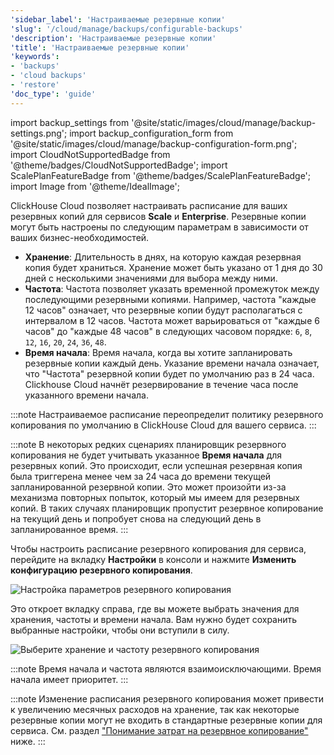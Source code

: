 ```yaml
---
'sidebar_label': 'Настраиваемые резервные копии'
'slug': '/cloud/manage/backups/configurable-backups'
'description': 'Настраиваемые резервные копии'
'title': 'Настраиваемые резервные копии'
'keywords':
- 'backups'
- 'cloud backups'
- 'restore'
'doc_type': 'guide'
---
```


import backup_settings from '@site/static/images/cloud/manage/backup-settings.png';
import backup_configuration_form from '@site/static/images/cloud/manage/backup-configuration-form.png';
import CloudNotSupportedBadge from '@theme/badges/CloudNotSupportedBadge';
import ScalePlanFeatureBadge from '@theme/badges/ScalePlanFeatureBadge';
import Image from '@theme/IdealImage';

<ScalePlanFeatureBadge feature="Настраиваемые резервные копии" linking_verb_are="True"/>

ClickHouse Cloud позволяет настраивать расписание для ваших резервных копий для сервисов **Scale** и **Enterprise**. Резервные копии могут быть настроены по следующим параметрам в зависимости от ваших бизнес-необходимостей.

- **Хранение**: Длительность в днях, на которую каждая резервная копия будет храниться. Хранение может быть указано от 1 дня до 30 дней с несколькими значениями для выбора между ними.
- **Частота**: Частота позволяет указать временной промежуток между последующими резервными копиями. Например, частота "каждые 12 часов" означает, что резервные копии будут располагаться с интервалом в 12 часов. Частота может варьироваться от "каждые 6 часов" до "каждые 48 часов" в следующих часовом порядке: `6`, `8`, `12`, `16`, `20`, `24`, `36`, `48`.
- **Время начала**: Время начала, когда вы хотите запланировать резервные копии каждый день. Указание времени начала означает, что "Частота" резервной копии будет по умолчанию раз в 24 часа. Clickhouse Cloud начнёт резервирование в течение часа после указанного времени начала.

:::note
Настраиваемое расписание переопределит политику резервного копирования по умолчанию в ClickHouse Cloud для вашего сервиса.
:::

:::note
В некоторых редких сценариях планировщик резервного копирования не будет учитывать указанное **Время начала** для резервных копий. Это происходит, если успешная резервная копия была триггерена менее чем за 24 часа до времени текущей запланированной резервной копии. Это может произойти из-за механизма повторных попыток, который мы имеем для резервных копий. В таких случаях планировщик пропустит резервное копирование на текущий день и попробует снова на следующий день в запланированное время.
:::

Чтобы настроить расписание резервного копирования для сервиса, перейдите на вкладку **Настройки** в консоли и нажмите **Изменить конфигурацию резервного копирования**.

<Image img={backup_settings} size="lg" alt="Настройка параметров резервного копирования" border/>

Это откроет вкладку справа, где вы можете выбрать значения для хранения, частоты и времени начала. Вам нужно будет сохранить выбранные настройки, чтобы они вступили в силу.

<Image img={backup_configuration_form} size="lg" alt="Выберите хранение и частоту резервного копирования" border/>

:::note
Время начала и частота являются взаимоисключающими. Время начала имеет приоритет.
:::

:::note
Изменение расписания резервного копирования может привести к увеличению месячных расходов на хранение, так как некоторые резервные копии могут не входить в стандартные резервные копии для сервиса. См. раздел ["Понимание затрат на резервное копирование"](./overview.md/#understanding-backup-cost) ниже.
:::
